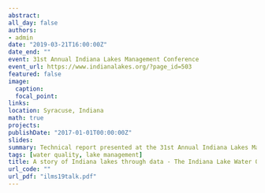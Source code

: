 ```yaml
---
abstract: 
all_day: false
authors:
- admin
date: "2019-03-21T16:00:00Z"
date_end: ""
event: 31st Annual Indiana Lakes Management Conference 
event_url: https://www.indianalakes.org/?page_id=503
featured: false
image:
  caption: 
  focal_point:
links:
location: Syracuse, Indiana
math: true
projects:
publishDate: "2017-01-01T00:00:00Z"
slides:
summary: Technical report presented at the 31st Annual Indiana Lakes Management Society Conference, Syracuse, IN.
tags: [water quality, lake management]
title: A story of Indiana lakes through data - The Indiana Lake Water Quality Assessment Report for 2015 to 2019
url_code: ""
url_pdf: "ilms19talk.pdf"
---
```


